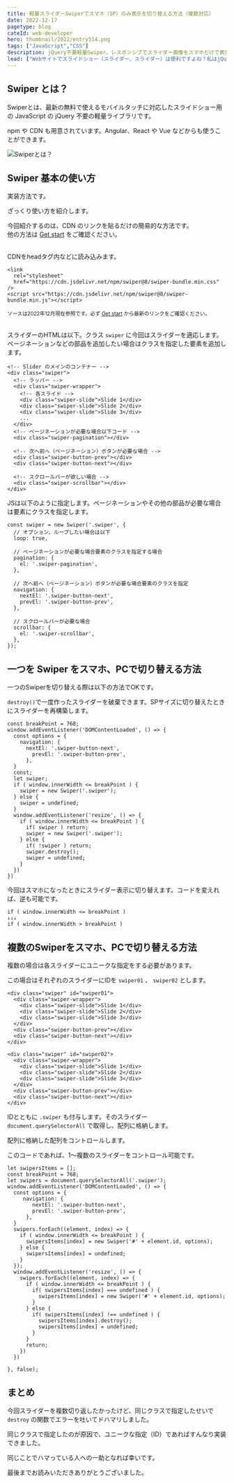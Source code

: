 ```yaml
---
title: 軽量スライダーSwiperでスマホ（SP）のみ表示を切り替える方法（複数対応）
date: 2022-12-17
pagetype: blog
cateId: web-developer
hero: thumbnail/2022/entry514.png
tags: ["JavaScript","CSS"]
description: jQuery不要軽量Swiper。レスポンシブでスライダー画像をスマホだけで表示したい場合の対応方法を綴ります。複数のスライダーに対応した方法のご紹介。
lead: ["Webサイトでスライドショー（スライダー、スライダー）は便利ですよね？私はjQuery不要の軽量Swiperというライブラリを愛用しています。","レスポンシブでUIが多様化してスマホではスライダー、PCでは適用しないなど対応しないといけないこともありますよね？","Swiperではスライダーをスマホだけで表示したい場合もカンタンです。","スライダーで切り替えをしたいときにはコツがあるのでその方法もご紹介します。"]
---
```

## Swiper とは？
Swiperとは、最新の無料で使えるモバイルタッチに対応したスライドショー用の JavaScript の jQuery 不要の軽量ライブラリです。

npm や CDN も用意されています。Angular、React や Vue などからも使うことができます。

![Swiperとは？](./images/2022/12/entry514-1.png)
## Swiper 基本の使い方
実装方法です。

ざっくり使い方を紹介します。

今回紹介するのは、CDN のリンクを貼るだけの簡易的な方法です。<br>他の方法は [Get start](https://swiperjs.com/get-started) をご確認ください。

<br>CDNをheadタグ内などに読み込みます。

```html:title=html
<link
  rel="stylesheet"
  href="https://cdn.jsdelivr.net/npm/swiper@8/swiper-bundle.min.css"
/>
<script src="https://cdn.jsdelivr.net/npm/swiper@8/swiper-bundle.min.js"></script>
```
<small>ソースは2022年12月現在参照です。必ず [Get start](https://swiperjs.com/get-started) から最新のリンクをご確認ください。</small>

<br>スライダーのHTMLは以下。クラス `swiper` に今回はスライダーを適応します。ページネーションなどの部品を追加したい場合はクラスを指定した要素を追加します。

```html:title=html
<!-- Slider のメインのコンテナー -->
<div class="swiper">
  <!-- ラッパー -->
  <div class="swiper-wrapper">
    <!-- 各スライド -->
    <div class="swiper-slide">Slide 1</div>
    <div class="swiper-slide">Slide 2</div>
    <div class="swiper-slide">Slide 3</div>
    ...
  </div>
  <!-- ページネーションが必要な場合以下コード -->
  <div class="swiper-pagination"></div>

  <!-- 次へ前へ（ページネーション）ボタンが必要な場合 -->
  <div class="swiper-button-prev"></div>
  <div class="swiper-button-next"></div>

  <!-- スクロールバーが欲しい場合 -->
  <div class="swiper-scrollbar"></div>
</div>
```

JSは以下のように指定します。ページネーションやその他の部品が必要な場合は要素にクラスを指定します。
```JavaScript:title=JavaScript
const swiper = new Swiper('.swiper', {
  // オプション、ループしたい場合は以下
  loop: true,

  // ページネーションが必要な場合要素のクラスを指定する場合
  pagination: {
    el: '.swiper-pagination',
  },

  // 次へ前へ（ページネーション）ボタンが必要な場合要素のクラスを指定
  navigation: {
    nextEl: '.swiper-button-next',
    prevEl: '.swiper-button-prev',
  },

  // スクロールバーが必要な場合
  scrollbar: {
    el: '.swiper-scrollbar',
  },
});
```

## 一つを Swiper をスマホ、PCで切り替える方法
一つのSwiperを切り替える際は以下の方法でOKです。


`destroy()`で一度作ったスライダーを破棄できます。SPサイズに切り替えたときにスライダーを再構築します。

```JavaScript:title=JavaScript
const breakPoint = 768;
window.addEventListener('DOMContentLoaded', () => {
  const options = {
    navigation: {
      nextEl: '.swiper-button-next',
        prevEl: '.swiper-button-prev',
      },
  }
  const;
  let swiper;
  if ( window.innerWidth <= breakPoint ) {
    swiper = new Swiper('.swiper');
  } else {
    swiper = undefined;
  }
  window.addEventListener('resize', () => {
    if ( window.innerWidth <= breakPoint ) {
      if( swiper ) return;
      swiper = new Swiper('.swiper');
    } else {
      if( !swiper ) return;
      swiper.destroy();
      swiper = undefined;
    }
  })
})
```
今回はスマホになったときにスライダー表示に切り替えます。コードを変えれば、逆も可能です。

```JavaScript:title=JavaScript
if ( window.innerWidth <= breakPoint )
↓↓↓
if ( window.innerWidth > breakPoint )

```
## 複数のSwiperをスマホ、PCで切り替える方法
複数の場合は各スライダーにユニークな指定をする必要があります。

この場合はそれぞれのスライダーにIDを `swiper01` 、 `swiper02` とします。
```html:title=html
<div class="swiper" id="swiper01">
  <div class="swiper-wrapper">
    <div class="swiper-slide">Slide 1</div>
    <div class="swiper-slide">Slide 2</div>
    <div class="swiper-slide">Slide 3</div>
  </div>
  <div class="swiper-button-prev"></div>
  <div class="swiper-button-next"></div>
</div>

<div class="swiper" id="swiper02">
  <div class="swiper-wrapper">
    <div class="swiper-slide">Slide 1</div>
    <div class="swiper-slide">Slide 2</div>
    <div class="swiper-slide">Slide 3</div>
  </div>
  <div class="swiper-button-prev"></div>
  <div class="swiper-button-next"></div>
</div>
```
IDとともに `.swiper` も付与します。そのスライダー `document.querySelectorAll` で取得し、配列に格納します。

配列に格納した配列をコントロールします。

このコードであれば、1〜複数のスライダーをコントロール可能です。

```JavaScript:title=JavaScript
let swipersItems = [];
const breakPoint = 768;
let swipers = document.querySelectorAll('.swiper');
window.addEventListener('DOMContentLoaded', () => {
  const options = {
     navigation: {
        nextEl: '.swiper-button-next',
        prevEl: '.swiper-button-prev',
      },
  }
  swipers.forEach((element, index) => {
    if ( window.innerWidth <= breakPoint ) {
      swipersItems[index] = new Swiper('#' + element.id, options);
    } else {
      swipersItems[index] = undefined;
    }
  });
  window.addEventListener('resize', () => {
    swipers.forEach((element, index) => {
      if ( window.innerWidth <= breakPoint ) {
        if( swipersItems[index] === undefined ) {
          swipersItems[index] = new Swiper('#' + element.id, options);
        }
      } else {
        if( swipersItems[index] !== undefined ) {
          swipersItems[index].destroy();
          swipersItems[index] = undefined;
        }
      }
      return;
    })
  })

}, false);
```


## まとめ
今回スライダーを複数切り返したかったけど、同じクラスで指定したせいで `destroy` の関数でエラーを吐いてドハマリしました。

同じクラスで指定したのが原因で、ユニークな指定（ID）であればすんなり実装できました。

同じことでハマっている人への一助となれば幸いです。

最後までお読みいただきありがとうございました。
